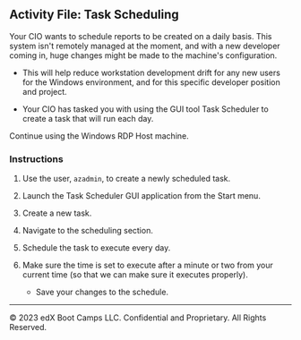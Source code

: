 ## Activity File: Task Scheduling

Your CIO wants to schedule reports to be created on a daily basis. This system isn't remotely managed at the moment, and with a new developer coming in, huge changes might be made to the machine's configuration. 

- This will help reduce workstation development drift for any new users for the Windows environment, and for this specific developer position and project.

- Your CIO has tasked you with using the GUI tool Task Scheduler to create a task that will run each day.

Continue using the Windows RDP Host machine. 
 
### Instructions

1. Use the user, `azadmin`, to create a newly scheduled task.

2. Launch the Task Scheduler GUI application from the Start menu.

3. Create a new task.

4. Navigate to the scheduling section.

5. Schedule the task to execute every day.

6. Make sure the time is set to execute after a minute or two from your current time (so that we can make sure it executes properly).

    - Save your changes to the schedule.

----

© 2023 edX Boot Camps LLC. Confidential and Proprietary. All Rights Reserved.